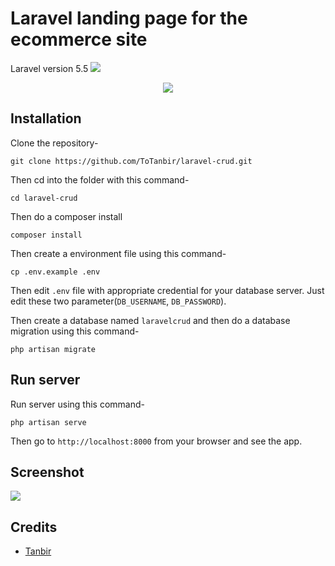 # Laravel landing page for the ecommerce site
Laravel version 5.5
![](https://github.com/turtle220/PHP_TEST/tree/master/public/images/PHP_TEST.gif)
<p align="center">

  <img src="https://github.com/turtle220/PHP_TEST/tree/master/public/images/PHP_TEST.gif">
</p>

## Installation

Clone the repository-
```
git clone https://github.com/ToTanbir/laravel-crud.git
```

Then cd into the folder with this command-
```
cd laravel-crud
```

Then do a composer install
```
composer install
```

Then create a environment file using this command-
```
cp .env.example .env
```

Then edit `.env` file with appropriate credential for your database server. Just edit these two parameter(`DB_USERNAME`, `DB_PASSWORD`).

Then create a database named `laravelcrud` and then do a database migration using this command-
```
php artisan migrate
```

## Run server

Run server using this command-
```
php artisan serve
```

Then go to `http://localhost:8000` from your browser and see the app.

## Screenshot

![](https://github.com/turtle220/PHP_TEST/tree/master/public/images/PHP_TEST.gif)

## Credits

- [Tanbir](https://github.com/ToTanbir)

